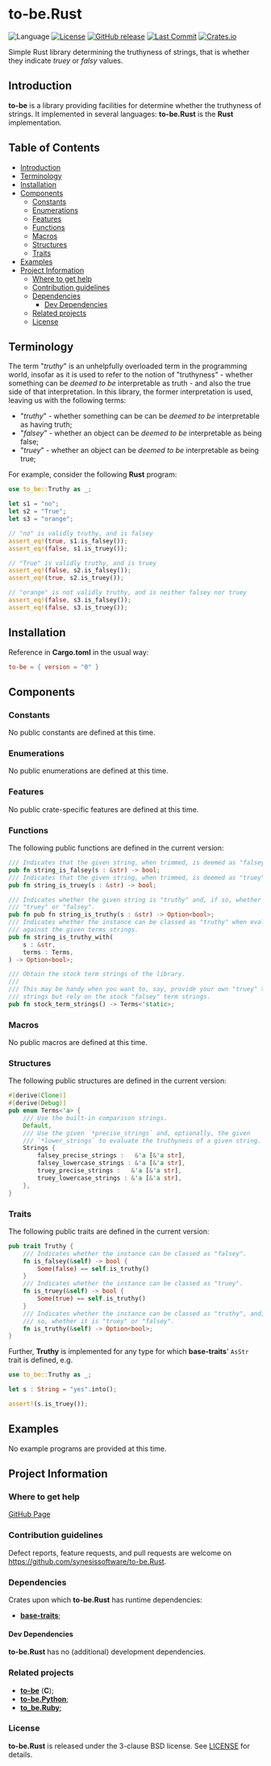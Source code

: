 # to-be.Rust <!-- omit in toc -->

![Language](https://img.shields.io/badge/Rust-000000?style=flat&logo=rust&logoColor=white)
[![License](https://img.shields.io/badge/License-BSD_3--Clause-blue.svg)](https://opensource.org/licenses/BSD-3-Clause)
[![GitHub release](https://img.shields.io/github/v/release/synesissoftware/to-be.Rust.svg)](https://github.com/synesissoftware/to-be.Rust/releases/latest)
[![Last Commit](https://img.shields.io/github/last-commit/synesissoftware/to-be.Rust)](https://github.com/synesissoftware/to-be.Rust/commits/master)
[![Crates.io](https://img.shields.io/crates/v/to-be.svg)](https://crates.io/crates/to-be)

Simple Rust library determining the truthyness of strings, that is whether they indicate *truey* or *falsy* values.


## Introduction

**to-be** is a library providing facilities for determine whether the truthyness of strings. It implemented in several languages: **to-be.Rust** is the **Rust** implementation.


## Table of Contents <!-- omit in toc -->

- [Introduction](#introduction)
- [Terminology](#terminology)
- [Installation](#installation)
- [Components](#components)
  - [Constants](#constants)
  - [Enumerations](#enumerations)
  - [Features](#features)
  - [Functions](#functions)
  - [Macros](#macros)
  - [Structures](#structures)
  - [Traits](#traits)
- [Examples](#examples)
- [Project Information](#project-information)
  - [Where to get help](#where-to-get-help)
  - [Contribution guidelines](#contribution-guidelines)
  - [Dependencies](#dependencies)
    - [Dev Dependencies](#dev-dependencies)
  - [Related projects](#related-projects)
  - [License](#license)


## Terminology

The term "*truthy*" is an unhelpfully overloaded term in the programming world, insofar as it is used to refer to the notion of "truthyness" - whether something can be _deemed to be_ interpretable as truth - and also the true side of that interpretation. In this library, the former interpretation is used, leaving us with the following terms:

* "*truthy*" - whether something can be can be _deemed to be_ interpretable as having truth;
* "*falsey*" - whether an object can be _deemed to be_ interpretable as being false;
* "*truey*" - whether an object can be _deemed to be_ interpretable as being true;

For example, consider the following **Rust** program:

```Rust
use to_be::Truthy as _;

let s1 = "no";
let s2 = "True";
let s3 = "orange";

// "no" is validly truthy, and is falsey
assert_eq!(true, s1.is_falsey());
assert_eq!(false, s1.is_truey());

// "True" is validly truthy, and is truey
assert_eq!(false, s2.is_falsey());
assert_eq!(true, s2.is_truey());

// "orange" is not validly truthy, and is neither falsey nor truey
assert_eq!(false, s3.is_falsey());
assert_eq!(false, s3.is_truey());
```


## Installation

Reference in **Cargo.toml** in the usual way:

```toml
to-be = { version = "0" }
```


## Components

### Constants

No public constants are defined at this time.


### Enumerations

No public enumerations are defined at this time.


### Features

No public crate-specific features are defined at this time.


### Functions

The following public functions are defined in the current version:

```Rust
/// Indicates that the given string, when trimmed, is deemed as "falsey".
pub fn string_is_falsey(s : &str) -> bool;
/// Indicates that the given string, when trimmed, is deemed as "truey".
pub fn string_is_truey(s : &str) -> bool;

/// Indicates whether the given string is "truthy" and, if so, whether it is
/// "truey" or "falsey".
pub fn pub fn string_is_truthy(s : &str) -> Option<bool>;
/// Indicates whether the instance can be classed as "truthy" when evaluated
/// against the given terms strings.
pub fn string_is_truthy_with(
    s : &str,
    terms : Terms,
) -> Option<bool>;

/// Obtain the stock term strings of the library.
///
/// This may be handy when you want to, say, provide your own "truey" term
/// strings but rely on the stock "falsey" term strings.
pub fn stock_term_strings() -> Terms<'static>;
```


### Macros

No public macros are defined at this time.


### Structures

The following public structures are defined in the current version:

```Rust
#[derive(Clone)]
#[derive(Debug)]
pub enum Terms<'a> {
    /// Use the built-in comparison strings.
    Default,
    /// Use the given `*precise_strings` and, optionally, the given
    /// `*lower_strings` to evaluate the truthyness of a given string.
    Strings {
        falsey_precise_strings :   &'a [&'a str],
        falsey_lowercase_strings : &'a [&'a str],
        truey_precise_strings :   &'a [&'a str],
        truey_lowercase_strings : &'a [&'a str],
    },
}
```


### Traits

The following public traits are defined in the current version:

```Rust
pub trait Truthy {
    /// Indicates whether the instance can be classed as "falsey".
    fn is_falsey(&self) -> bool {
        Some(false) == self.is_truthy()
    }
    /// Indicates whether the instance can be classed as "truey".
    fn is_truey(&self) -> bool {
        Some(true) == self.is_truthy()
    }
    /// Indicates whether the instance can be classed as "truthy", and, if
    /// so, whether it is "truey" or "falsey".
    fn is_truthy(&self) -> Option<bool>;
}
```

Further, **Truthy** is implemented for any type for which **base-traits**' `AsStr` trait is defined, e.g.

```Rust
use to_be::Truthy as _;

let s : String = "yes".into();

assert!(s.is_truey());
```


## Examples

No example programs are provided at this time.


## Project Information

### Where to get help

[GitHub Page](https://github.com/synesissoftware/to-be.Rust "GitHub Page")


### Contribution guidelines

Defect reports, feature requests, and pull requests are welcome on https://github.com/synesissoftware/to-be.Rust.


### Dependencies

Crates upon which **to-be.Rust** has runtime dependencies:

* [**base-traits**](https://github.com/synesissoftware/base-traits);


#### Dev Dependencies

**to-be.Rust** has no (additional) development dependencies.


### Related projects

* [**to-be**](https://github.com/synesissoftware/to-be) (**C**);
* [**to-be.Python**](https://github.com/synesissoftware/to-be.Python);
* [**to_be.Ruby**](https://github.com/synesissoftware/to_be.Ruby);


### License

**to-be.Rust** is released under the 3-clause BSD license. See [LICENSE](./LICENSE) for details.


<!-- ########################### end of file ########################### -->

